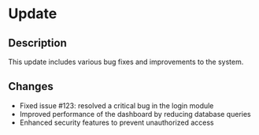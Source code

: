 # Update

## Description
This update includes various bug fixes and improvements to the system.

## Changes
- Fixed issue #123: resolved a critical bug in the login module
- Improved performance of the dashboard by reducing database queries
- Enhanced security features to prevent unauthorized access